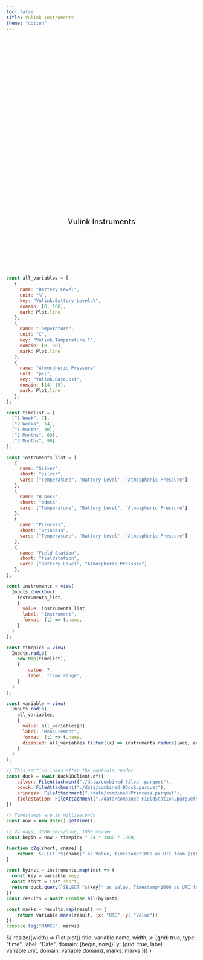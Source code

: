 ```yaml
---
toc: false
title: Vulink Instruments
theme: "cotton"
---
```


<style>

.hero {
  display: flex;
  flex-direction: column;
  align-items: center;
  font-family: var(--sans-serif);
  margin: 4rem 0 8rem;
  text-wrap: balance;
  text-align: center;
}

.hero h1 {
  margin: 2rem 0;
  max-width: none;
  font-size: 14vw;
  font-weight: 900;
  line-height: 1;
  background: linear-gradient(30deg, var(--theme-foreground-focus), currentColor);
  -webkit-background-clip: text;
  -webkit-text-fill-color: transparent;
  background-clip: text;
}

.hero h2 {
  margin: 0;
  max-width: 34em;
  font-size: 20px;
  font-style: initial;
  font-weight: 500;
  line-height: 1.5;
  color: var(--theme-foreground-muted);
}

@media (min-width: 640px) {
  .hero h1 {
    font-size: 90px;
  }
}

</style>

<div class="hero">
	<h1>Noyo Harbor Blue Economy</h1>
	<h2>Vulink Instruments</h2>
</div>



```js
const all_variables = [
   {
     name: "Battery Level",
	 unit: "%",
	 key: "Vulink.Battery Level.%",
	 domain: [0, 100], 
	 mark: Plot.line
   },
   {
     name: "Temperature",
	 unit: "C",
	 key: "Vulink.Temperature.C",
	 domain: [0, 30], 
	 mark: Plot.line
   },
   {
     name: "Atmospheric Pressure",
	 unit: "psi",
	 key: "Vulink.Baro.psi",
	 domain: [14, 15], 
	 mark: Plot.line
   },
];

const timelist = [
  ["1 Week", 7],
  ["2 Weeks", 14],
  ["1 Month", 30],
  ["2 Months", 60],
  ["3 Months", 90]
];

const instruments_list = [
   {
     name: "Silver",
	 short: "silver",
	 vars: ["Temperature", "Battery Level", "Atmospheric Pressure"]
   },
   {
     name: "B-Dock",
	 short: "bdock",
	 vars: ["Temperature", "Battery Level", "Atmospheric Pressure"]
   },
   {
     name: "Princess",
	 short: "princess",
	 vars: ["Temperature", "Battery Level", "Atmospheric Pressure"]
   },
   {
     name: "Field Station",
	 short: "fieldstation",
	 vars: ["Battery Level", "Atmospheric Pressure"]
   },
];

const instruments = view(
  Inputs.checkbox(
    instruments_list,
    {
      value: instruments_list, 
      label: "Instrument",
      format: (t) => t.name,
    }
  )
);
```

```js
const timepick = view(
  Inputs.radio(
    new Map(timelist),
    {
		value: 7, 
		label: "Time range", 
   	}
  )
);

const variable = view(
  Inputs.radio(
    all_variables,
    {
      value: all_variables[0],
      label: "Measurement",
      format: (t) => t.name,
	  disabled: all_variables.filter((x) => instruments.reduce((acc, arg) => acc || !arg.vars.includes(x.name), false))
    }
  )
);
```

```js
// This section loads after the controls render.
const duck = await DuckDBClient.of({
    silver: FileAttachment("./data/combined-Silver.parquet"),
    bdock: FileAttachment("./data/combined-BDock.parquet"),
    princess: FileAttachment("./data/combined-Princess.parquet"),
    fieldstation: FileAttachment("./data/combined-FieldStation.parquet"),
});

// Timestamps are in milliseconds
const now = new Date().getTime();

// 24 days, 3600 secs/hour, 1000 ms/sec
const begin = now - timepick * 24 * 3600 * 1000;

function c2q(short, cname) {
	return `SELECT "${cname}" as Value, timestamp*1000 as UTC from ${short} where UTC >= ${begin}`;
}
```

```js
const byinst = instruments.map(inst => { 
  const key = variable.key;
  const short = inst.short;
  return duck.query(`SELECT "${key}" as Value, Timestamp*1000 as UTC from ${short} where UTC >= ${begin} AND Value >= ${variable.domain[0]} AND Value <= ${variable.domain[1]}`);
});
const results = await Promise.all(byinst);
```

```js
const marks = results.map(result => {
	return variable.mark(result, {x: "UTC", y: "Value"});
});
console.log("MARKS", marks)
```

<div class="grid grid-cols-1">
  <div class="card">${
    resize((width) => Plot.plot({
      title: variable.name,
      width,
	  x: {grid: true, type: "time", label: "Date", domain: [begin, now]},
      y: {grid: true, label: variable.unit, domain: variable.domain},
      marks: marks
    }))
  }</div>
</div>
